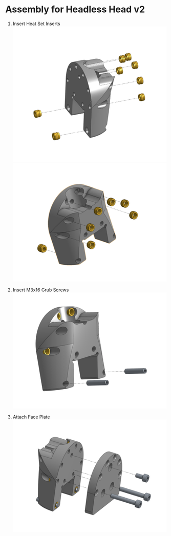 # Assembly for Headless Head v2

1. Insert Heat Set Inserts
![](./exploded%20views/Step%201%20-%20Insert%20Heat%20Inserts%20-%20Front.png)
![](./exploded%20views/Step%201%20-%20Insert%20Heat%20Inserts%20-%20Back.png)

2. Insert M3x16 Grub Screws
![](./exploded%20views/Step%202%20-%20Insert%20Grub%20Screws.png)

3. Attach Face Plate
![](./exploded%20views/Step%203%20-%20Attach%20Face%20Plate.png)